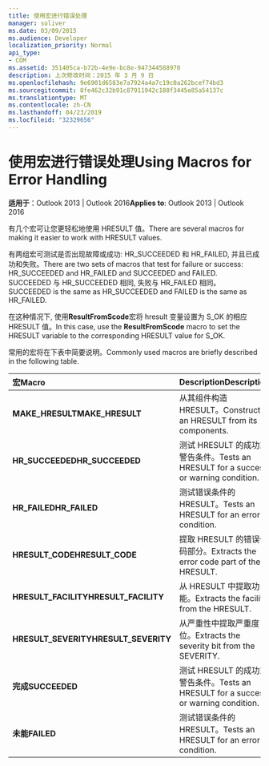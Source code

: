 ```yaml
---
title: 使用宏进行错误处理
manager: soliver
ms.date: 03/09/2015
ms.audience: Developer
localization_priority: Normal
api_type:
- COM
ms.assetid: 351405ca-b72b-4e9e-bc8e-947344588970
description: 上次修改时间：2015 年 3 月 9 日
ms.openlocfilehash: 9e6901d6583e7a7924a4a7c19c0a262bcef74bd3
ms.sourcegitcommit: 8fe462c32b91c87911942c188f3445e85a54137c
ms.translationtype: MT
ms.contentlocale: zh-CN
ms.lasthandoff: 04/23/2019
ms.locfileid: "32329656"
---
```

# <a name="using-macros-for-error-handling"></a><span data-ttu-id="6b4f4-103">使用宏进行错误处理</span><span class="sxs-lookup"><span data-stu-id="6b4f4-103">Using Macros for Error Handling</span></span>

  
  
<span data-ttu-id="6b4f4-104">**适用于**：Outlook 2013 | Outlook 2016</span><span class="sxs-lookup"><span data-stu-id="6b4f4-104">**Applies to**: Outlook 2013 | Outlook 2016</span></span> 
  
<span data-ttu-id="6b4f4-105">有几个宏可让您更轻松地使用 HRESULT 值。</span><span class="sxs-lookup"><span data-stu-id="6b4f4-105">There are several macros for making it easier to work with HRESULT values.</span></span>
  
<span data-ttu-id="6b4f4-106">有两组宏可测试是否出现故障或成功: HR_SUCCEEDED 和 HR_FAILED, 并且已成功和失败。</span><span class="sxs-lookup"><span data-stu-id="6b4f4-106">There are two sets of macros that test for failure or success: HR_SUCCEEDED and HR_FAILED and SUCCEEDED and FAILED.</span></span> <span data-ttu-id="6b4f4-107">SUCCEEDED 与 HR_SUCCEEDED 相同, 失败与 HR_FAILED 相同。</span><span class="sxs-lookup"><span data-stu-id="6b4f4-107">SUCCEEDED is the same as HR_SUCCEEDED and FAILED is the same as HR_FAILED.</span></span>
  
<span data-ttu-id="6b4f4-108">在这种情况下, 使用**ResultFromScode**宏将 hresult 变量设置为 S_OK 的相应 HRESULT 值。</span><span class="sxs-lookup"><span data-stu-id="6b4f4-108">In this case, use the **ResultFromScode** macro to set the HRESULT variable to the corresponding HRESULT value for S_OK.</span></span> 
  
<span data-ttu-id="6b4f4-109">常用的宏将在下表中简要说明。</span><span class="sxs-lookup"><span data-stu-id="6b4f4-109">Commonly used macros are briefly described in the following table.</span></span>
  
|<span data-ttu-id="6b4f4-110">**宏**</span><span class="sxs-lookup"><span data-stu-id="6b4f4-110">**Macro**</span></span>|<span data-ttu-id="6b4f4-111">**Description**</span><span class="sxs-lookup"><span data-stu-id="6b4f4-111">**Description**</span></span>|
|:-----|:-----|
|<span data-ttu-id="6b4f4-112">**MAKE_HRESULT**</span><span class="sxs-lookup"><span data-stu-id="6b4f4-112">**MAKE_HRESULT**</span></span> <br/> |<span data-ttu-id="6b4f4-113">从其组件构造 HRESULT。</span><span class="sxs-lookup"><span data-stu-id="6b4f4-113">Constructs an HRESULT from its components.</span></span>  <br/> |
|<span data-ttu-id="6b4f4-114">**HR_SUCCEEDED**</span><span class="sxs-lookup"><span data-stu-id="6b4f4-114">**HR_SUCCEEDED**</span></span> <br/> |<span data-ttu-id="6b4f4-115">测试 HRESULT 的成功或警告条件。</span><span class="sxs-lookup"><span data-stu-id="6b4f4-115">Tests an HRESULT for a success or warning condition.</span></span>  <br/> |
|<span data-ttu-id="6b4f4-116">**HR_FAILED**</span><span class="sxs-lookup"><span data-stu-id="6b4f4-116">**HR_FAILED**</span></span> <br/> |<span data-ttu-id="6b4f4-117">测试错误条件的 HRESULT。</span><span class="sxs-lookup"><span data-stu-id="6b4f4-117">Tests an HRESULT for an error condition.</span></span>  <br/> |
|<span data-ttu-id="6b4f4-118">**HRESULT_CODE**</span><span class="sxs-lookup"><span data-stu-id="6b4f4-118">**HRESULT_CODE**</span></span> <br/> |<span data-ttu-id="6b4f4-119">提取 HRESULT 的错误代码部分。</span><span class="sxs-lookup"><span data-stu-id="6b4f4-119">Extracts the error code part of the HRESULT.</span></span>  <br/> |
|<span data-ttu-id="6b4f4-120">**HRESULT_FACILITY**</span><span class="sxs-lookup"><span data-stu-id="6b4f4-120">**HRESULT_FACILITY**</span></span> <br/> |<span data-ttu-id="6b4f4-121">从 HRESULT 中提取功能。</span><span class="sxs-lookup"><span data-stu-id="6b4f4-121">Extracts the facility from the HRESULT.</span></span>  <br/> |
|<span data-ttu-id="6b4f4-122">**HRESULT_SEVERITY**</span><span class="sxs-lookup"><span data-stu-id="6b4f4-122">**HRESULT_SEVERITY**</span></span> <br/> |<span data-ttu-id="6b4f4-123">从严重性中提取严重度位。</span><span class="sxs-lookup"><span data-stu-id="6b4f4-123">Extracts the severity bit from the SEVERITY.</span></span>  <br/> |
|<span data-ttu-id="6b4f4-124">**完成**</span><span class="sxs-lookup"><span data-stu-id="6b4f4-124">**SUCCEEDED**</span></span> <br/> |<span data-ttu-id="6b4f4-125">测试 HRESULT 的成功或警告条件。</span><span class="sxs-lookup"><span data-stu-id="6b4f4-125">Tests an HRESULT for a success or warning condition.</span></span>  <br/> |
|<span data-ttu-id="6b4f4-126">**未能**</span><span class="sxs-lookup"><span data-stu-id="6b4f4-126">**FAILED**</span></span> <br/> |<span data-ttu-id="6b4f4-127">测试错误条件的 HRESULT。</span><span class="sxs-lookup"><span data-stu-id="6b4f4-127">Tests an HRESULT for an error condition.</span></span>  <br/> |
   


